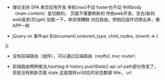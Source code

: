 - 理论支持
  SPA 单页应用开发  导航(nav)不动
  footer也不动 中间body（main.content）是切换的， 页面不需要刷新的
  传统web开发，空白(新的web请求)页(get)
  加载一下，体验很糟糕
  对应路由，把相应组件切换出来，像APP一样

- jQuery on 事件api
$(document).on(event_type, child_nodes, (event) => {

})
- 没有前端路由（组件），可以通过后端路由（restful, mvc router）

- 前端路由两种做法,hashtag #
  history pushState() api url path部分改变了，但是没有刷新页面
  state 这是跳转url对应的状态数据
  title，
  url